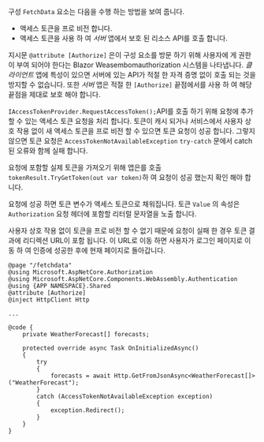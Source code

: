 구성 `FetchData` 요소는 다음을 수행 하는 방법을 보여 줍니다.

* 액세스 토큰을 프로 비전 합니다.
* 액세스 토큰을 사용 하 여 *서버* 앱에서 보호 된 리소스 API를 호출 합니다.

지시문 `@attribute [Authorize]` 은이 구성 요소를 방문 하기 위해 사용자에 게 권한이 부여 되어야 한다는 Blazor Weasembomauthorization 시스템을 나타냅니다. *클라이언트* 앱에 특성이 있으면 서버에 있는 API가 적절 한 자격 증명 없이 호출 되는 것을 방지할 수 없습니다. 또한 *서버* 앱은 적절 한 `[Authorize]` 끝점에서를 사용 하 여 해당 끝점을 제대로 보호 해야 합니다.

`IAccessTokenProvider.RequestAccessToken();`API를 호출 하기 위해 요청에 추가할 수 있는 액세스 토큰 요청을 처리 합니다. 토큰이 캐시 되거나 서비스에서 사용자 상호 작용 없이 새 액세스 토큰을 프로 비전 할 수 있으면 토큰 요청이 성공 합니다. 그렇지 않으면 토큰 요청은 `AccessTokenNotAvailableException` `try-catch` 문에서 catch 된 오류와 함께 실패 합니다.

요청에 포함할 실제 토큰을 가져오기 위해 앱은를 호출 `tokenResult.TryGetToken(out var token)`하 여 요청이 성공 했는지 확인 해야 합니다. 

요청에 성공 하면 토큰 변수가 액세스 토큰으로 채워집니다. 토큰 `Value` 의 속성은 `Authorization` 요청 헤더에 포함할 리터럴 문자열을 노출 합니다.

사용자 상호 작용 없이 토큰을 프로 비전 할 수 없기 때문에 요청이 실패 한 경우 토큰 결과에 리디렉션 URL이 포함 됩니다. 이 URL로 이동 하면 사용자가 로그인 페이지로 이동 하 여 인증에 성공한 후에 현재 페이지로 돌아갑니다.

```razor
@page "/fetchdata"
@using Microsoft.AspNetCore.Authorization
@using Microsoft.AspNetCore.Components.WebAssembly.Authentication
@using {APP NAMESPACE}.Shared
@attribute [Authorize]
@inject HttpClient Http

...

@code {
    private WeatherForecast[] forecasts;

    protected override async Task OnInitializedAsync()
    {
        try
        {
            forecasts = await Http.GetFromJsonAsync<WeatherForecast[]>("WeatherForecast");
        }
        catch (AccessTokenNotAvailableException exception)
        {
            exception.Redirect();
        }
    }
}
```
